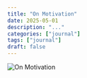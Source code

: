 ```yaml
---
title: "On Motivation"
date: 2025-05-01
description: "..."
categories: ["journal"]
tags: ["journal"]
draft: false
---
```


![On Motivation](featured.jpg)